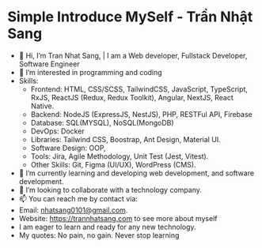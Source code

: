 # Simple Introduce MySelf - Trần Nhật Sang

- 👋 Hi, I’m Tran Nhat Sang, | I am a Web developer, Fullstack Developer, Software Engineer
- 👀 I’m interested in programming and coding
- Skills:
  + Frontend: HTML, CSS/SCSS, TailwindCSS, JavaScript, TypeScript, RxJS, ReactJS (Redux, Redux Toolkit), Angular, NextJS, React Native.
  + Backend: NodeJS (ExpressJS, NestJS), PHP, RESTFul API, Firebase
  + Database: SQL(MYSQL), NoSQL(MongoDB)
  + DevOps: Docker
  + Libraries: Tailwind CSS, Boostrap, Ant Design, Material UI.
  + Software Design: OOP,
  + Tools: Jira, Agile Methodology, Unit Test (Jest, Vitest).
  + Other Skills: Git, Figma (UI/UX), WordPress (CMS).
- 🌱 I’m currently learning and developing web development, and software development.
- 💞️ I’m looking to collaborate with a technology company.
- 📫 You can reach me by contact via:
- Email: nhatsang0101@gmail.com.
- Website: https://trannhatsang.com to see more about myself
- I am eager to learn and ready for any new technology.
- My quotes: No pain, no gain. Never stop learning
<!---
sangtrandev00/sangtrandev00 is a ✨ particular ✨ repository because its `README.md` (this file) appears on your GitHub profile.
You can click the Preview link to take a look at your changes.
--->
